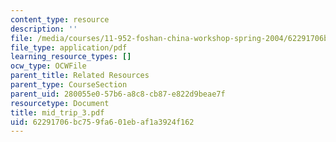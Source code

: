 ```yaml
---
content_type: resource
description: ''
file: /media/courses/11-952-foshan-china-workshop-spring-2004/62291706bc759fa601ebaf1a3924f162_mid_trip_3.pdf
file_type: application/pdf
learning_resource_types: []
ocw_type: OCWFile
parent_title: Related Resources
parent_type: CourseSection
parent_uid: 280055e0-57b6-a8c8-cb87-e822d9beae7f
resourcetype: Document
title: mid_trip_3.pdf
uid: 62291706-bc75-9fa6-01eb-af1a3924f162
---
```

